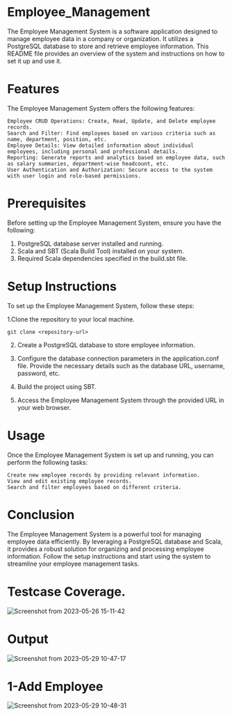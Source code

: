 # Employee_Management

The Employee Management System is a software application designed to manage employee data in a company or organization. It utilizes a PostgreSQL database to store and retrieve employee information. This README file provides an overview of the system and instructions on how to set it up and use it.

# Features

The Employee Management System offers the following features:

    Employee CRUD Operations: Create, Read, Update, and Delete employee records.
    Search and Filter: Find employees based on various criteria such as name, department, position, etc.
    Employee Details: View detailed information about individual employees, including personal and professional details.
    Reporting: Generate reports and analytics based on employee data, such as salary summaries, department-wise headcount, etc.
    User Authentication and Authorization: Secure access to the system with user login and role-based permissions.

# Prerequisites

Before setting up the Employee Management System, ensure you have the following:

   1. PostgreSQL database server installed and running.
   2. Scala and SBT (Scala Build Tool) installed on your system.
   3. Required Scala dependencies specified in the build.sbt file.

# Setup Instructions

To set up the Employee Management System, follow these steps:

1.Clone the repository to your local machine.

    git clone <repository-url>

2. Create a PostgreSQL database to store employee information.

3. Configure the database connection parameters in the application.conf        file. Provide the necessary details such as the database URL, username,    password, etc.

4. Build the project using SBT.

5. Access the Employee Management System through the provided URL in your      web browser.

# Usage

Once the Employee Management System is set up and running, you can perform the following tasks:

    Create new employee records by providing relevant information.
    View and edit existing employee records.
    Search and filter employees based on different criteria.
 
# Conclusion

The Employee Management System is a powerful tool for managing employee data efficiently. By leveraging a PostgreSQL database and Scala, it provides a robust solution for organizing and processing employee information. Follow the setup instructions and start using the system to streamline your employee management tasks.

# Testcase Coverage.
![Screenshot from 2023-05-26 15-11-42](https://github.com/Akhil1857/Employee_Management/assets/125340453/f88fa9fa-da03-4a0f-b93a-3a616dc4c897)

# Output
![Screenshot from 2023-05-29 10-47-17](https://github.com/Akhil1857/Employee_Management/assets/125340453/dc7912f7-d16f-48a6-92a4-55af0b149a54)


   # 1-Add Employee
   ![Screenshot from 2023-05-29 10-48-31](https://github.com/Akhil1857/Employee_Management/assets/125340453/5739cbbf-0b27-4c13-8bbe-572364164a9a)


   
   
   


